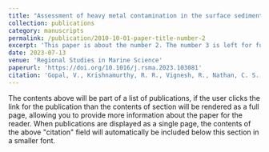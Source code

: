 ```yaml
---
title: "Assessment of heavy metal contamination in the surface sediments of the Vedaranyam coast, Southern India"
collection: publications
category: manuscripts
permalink: /publication/2010-10-01-paper-title-number-2
excerpt: 'This paper is about the number 2. The number 3 is left for future work.'
date: 2023-07-13
venue: 'Regional Studies in Marine Science'
paperurl: 'https://doi.org/10.1016/j.rsma.2023.103081'
citation: 'Gopal, V., Krishnamurthy, R. R., Vignesh, R., Nathan, C. S., Anshu, R., Kalaivanan, R., ... & Abioui, M. (2023). Assessment of heavy metal contamination in the surface sediments of the Vedaranyam coast, Southern India. Regional Studies in Marine Science, 65, 103081.'
---
```


The contents above will be part of a list of publications, if the user clicks the link for the publication than the contents of section will be rendered as a full page, allowing you to provide more information about the paper for the reader. When publications are displayed as a single page, the contents of the above "citation" field will automatically be included below this section in a smaller font.